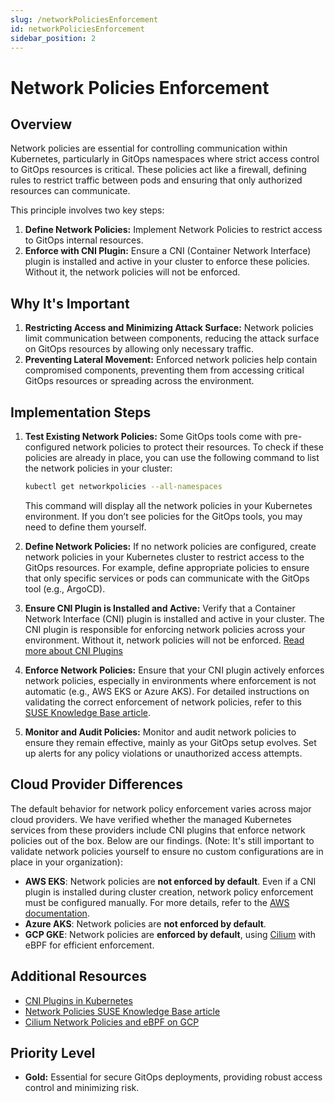 ```yaml
---
slug: /networkPoliciesEnforcement
id: networkPoliciesEnforcement
sidebar_position: 2
---
```


# Network Policies Enforcement

## Overview

Network policies are essential for controlling communication within Kubernetes, particularly in GitOps namespaces where strict access control to GitOps resources is critical. These policies act like a firewall, defining rules to restrict traffic between pods and ensuring that only authorized resources can communicate.

This principle involves two key steps:
1. **Define Network Policies:** Implement Network Policies to restrict access to GitOps internal resources.
2. **Enforce with CNI Plugin:** Ensure a CNI (Container Network Interface) plugin is installed and active in your cluster to enforce these policies. Without it, the network policies will not be enforced.

## Why It's Important

1. **Restricting Access and Minimizing Attack Surface:** Network policies limit communication between components, reducing the attack surface on GitOps resources by allowing only necessary traffic.  
2. **Preventing Lateral Movement:** Enforced network policies help contain compromised components, preventing them from accessing critical GitOps resources or spreading across the environment.

## Implementation Steps
1. **Test Existing Network Policies:**  Some GitOps tools come with pre-configured network policies to protect their resources. To check if these policies are already in place, you can use the following command to list the network policies in your cluster:
    ```bash
   kubectl get networkpolicies --all-namespaces
    ```
    This command will display all the network policies in your Kubernetes environment. If you don’t see policies for the GitOps tools, you may need to define them yourself.

2. **Define Network Policies:**  If no network policies are configured, create network policies in your Kubernetes cluster to restrict access to the GitOps resources. For example, define appropriate policies to ensure that only specific services or pods can communicate with the GitOps tool (e.g., ArgoCD).

3. **Ensure CNI Plugin is Installed and Active:**  Verify that a Container Network Interface (CNI) plugin is installed and active in your cluster. The CNI plugin is responsible for enforcing network policies across your environment. Without it, network policies will not be enforced. [Read more about CNI Plugins](https://kubernetes.io/docs/concepts/extend-kubernetes/compute-storage-net/network-plugins/)

4. **Enforce Network Policies:**  Ensure that your CNI plugin actively enforces network policies, especially in environments where enforcement is not automatic (e.g., AWS EKS or Azure AKS). For detailed instructions on validating the correct enforcement of network policies, refer to this [SUSE Knowledge Base article](https://www.suse.com/support/kb/doc/?id=000020041).

5. **Monitor and Audit Policies:** Monitor and audit network policies to ensure they remain effective, mainly as your GitOps setup evolves. Set up alerts for any policy violations or unauthorized access attempts.


## Cloud Provider Differences
The default behavior for network policy enforcement varies across major cloud providers. We have verified whether the managed Kubernetes services from these providers include CNI plugins that enforce network policies out of the box. Below are our findings. (Note: It's still important to validate network policies yourself to ensure no custom configurations are in place in your organization):
- **AWS EKS**:  Network policies are **not enforced by default**. Even if a CNI plugin is installed during cluster creation, network policy enforcement must be configured manually. For more details, refer to the [AWS documentation](https://docs.aws.amazon.com/eks/latest/userguide/cni-network-policy-configure.html#cni-network-policy-setup).
- **Azure AKS**: Network policies are **not enforced by default**.
- **GCP GKE**: Network policies are **enforced by default**, using [Cilium](https://cloud.google.com/kubernetes-engine/docs/concepts/dataplane-v2) with eBPF for efficient enforcement. 

## Additional Resources

- [CNI Plugins in Kubernetes](https://kubernetes.io/docs/concepts/extend-kubernetes/compute-storage-net/network-plugins/)
- [Network Policies SUSE Knowledge Base article](https://www.suse.com/support/kb/doc/?id=000020041)
- [Cilium Network Policies and eBPF on GCP](https://cloud.google.com/kubernetes-engine/docs/concepts/dataplane-v2)

## Priority Level

- **Gold:** Essential for secure GitOps deployments, providing robust access control and minimizing risk.